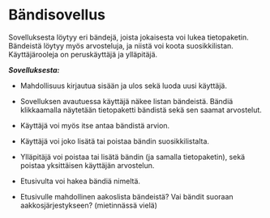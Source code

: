 # Bändisovellus #

Sovelluksesta löytyy eri bändejä, joista jokaisesta voi lukea tietopaketin. Bändeistä löytyy myös arvosteluja, ja niistä voi koota suosikkilistan. Käyttäjärooleja on peruskäyttäjä ja ylläpitäjä.

***Sovelluksesta:***

- Mahdollisuus kirjautua sisään ja ulos sekä luoda uusi käyttäjä.

- Sovelluksen avautuessa käyttäjä näkee listan bändeistä. Bändiä klikkaamalla näytetään tietopaketti bändistä sekä sen saamat arvostelut.

- Käyttäjä voi myös itse antaa bändistä arvion.

- Käyttäjä voi joko lisätä tai poistaa bändin suosikkilistalta.

- Ylläpitäjä voi poistaa tai lisätä bändin (ja samalla tietopaketin), sekä poistaa yksittäisen käyttäjän arvostelun.

- Etusivulta voi hakea bändiä nimeltä.

- Etusivulle mahdollinen aakoslista bändeistä? Vai bändit suoraan aakkosjärjestykseen? (mietinnässä vielä)
